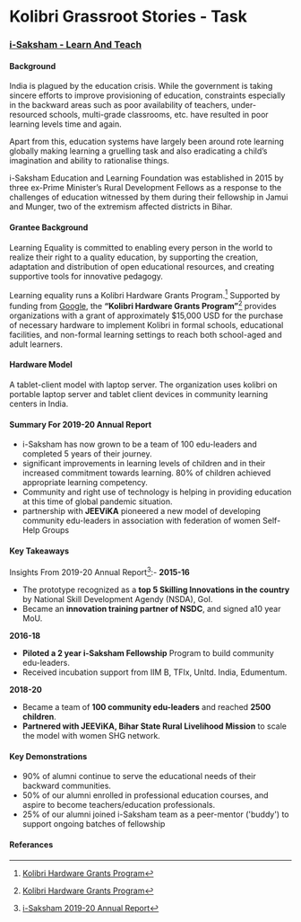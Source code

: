 # Kolibri Grassroot Stories - Task

### [i-Saksham - Learn And Teach](http://www.i-saksham.org/about.php) 

#### Background
India is plagued by the education crisis. While the government is taking sincere efforts to improve provisioning of education, constraints especially in the backward areas such as poor availability of teachers, under-resourced schools, multi-grade classrooms, etc. have resulted in poor learning levels time and again.

Apart from this, education systems have largely been around rote learning globally making learning a gruelling task and also eradicating a child’s imagination and ability to rationalise things.

i-Saksham Education and Learning Foundation was established in 2015 by three ex-Prime Minister’s Rural Development Fellows as a response to the challenges of education witnessed by them during their fellowship in Jamui and Munger, two of the extremism affected districts in Bihar.

#### Grantee Background
Learning Equality is committed to enabling every person in the world to realize their right to a quality education, by supporting the creation, adaptation and distribution of open educational resources, and creating supportive tools for innovative pedagogy. 

Learning equality runs a Kolibri Hardware Grants Program.[^note] Supported by funding from [Google](google.org), the __“Kolibri Hardware Grants Program”__[^note] provides organizations with a grant of approximately $15,000 USD for the purchase of necessary hardware to implement Kolibri in formal schools, educational facilities, and non-formal learning settings to reach both school-aged and adult learners. 

#### Hardware Model
A tablet-client model with laptop server. The organization uses kolibri on portable laptop server and tablet client devices in community learning centers in India.

#### Summary For 2019-20 Annual Report

* i-Saksham has now grown to be a team of 100 edu-leaders and completed 5 years of their journey.
* significant improvements in learning levels of children and in their increased commitment towards learning. 80% of children achieved appropriate learning
competency.
* Community and right use of technology is helping in providing education at this time of global pandemic situation.
* partnership with __JEEViKA__ pioneered a new model of developing community edu-leaders in association with federation of women Self-Help Groups

#### Key Takeaways
Insights From 2019-20 Annual Report[^^note]:-
__2015-16__
* The prototype recognized as a __top 5 Skilling Innovations in the country__ by National Skill Development Agendy (NSDA), GoI.
* Became an __innovation training partner of NSDC__, and signed a10 year MoU.

__2016-18__
* __Piloted a 2 year i-Saksham Fellowship__ Program to build community edu-leaders.
* Received incubation support from IIM B, TFIx, Unltd. India, Edumentum.

__2018-20__
* Became a team of __100 community edu-leaders__ and reached __2500 children__.
* __Partnered with JEEViKA, Bihar State Rural Livelihood Mission__ to scale the model with women SHG network.

#### Key Demonstrations
* 90% of alumni continue to serve the educational needs of their backward communities.
* 50% of our alumni enrolled in professional education courses, and aspire to become
teachers/education professionals.
* 25% of our alumni joined i-Saksham team as a peer-mentor ('buddy') to support ongoing batches of fellowship

#### Referances
[^note]:[Kolibri Hardware Grants Program](https://learningequality.org/hardware_grant/)
[^^note]:[i-Saksham 2019-20 Annual Report](http://www.i-saksham.org/img/annual/i-SakashamANNUALREPORT2019-20.pdf)